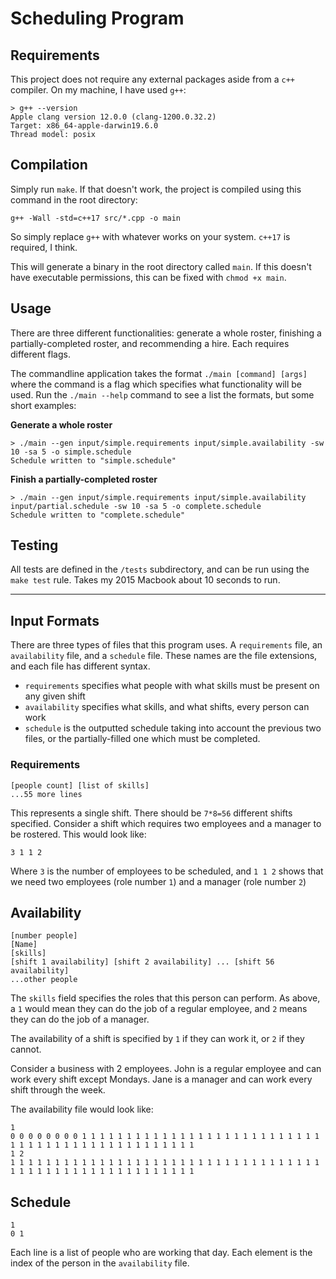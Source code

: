 # Scheduling Program

## Requirements

This project does not require any external packages aside from a `c++` compiler. On my machine, I have used `g++`:

```
> g++ --version
Apple clang version 12.0.0 (clang-1200.0.32.2)
Target: x86_64-apple-darwin19.6.0
Thread model: posix
```

## Compilation

Simply run `make`. If that doesn't work, the project is compiled using this command in the root directory:

```
g++ -Wall -std=c++17 src/*.cpp -o main
```

So simply replace `g++` with whatever works on your system. `c++17` is required, I think.

This will generate a binary in the root directory called `main`. If this doesn't have executable permissions, this can be fixed with `chmod +x main`.

## Usage

There are three different functionalities: generate a whole roster, finishing a partially-completed roster, and recommending a hire. Each requires different flags.

The commandline application takes the format `./main [command] [args]` where the command is a flag which specifies what functionality will be used. Run the `./main --help` command to see a list the formats, but some short examples:

**Generate a whole roster**
```
> ./main --gen input/simple.requirements input/simple.availability -sw 10 -sa 5 -o simple.schedule
Schedule written to "simple.schedule"
```

**Finish a partially-completed roster**
```
> ./main --gen input/simple.requirements input/simple.availability input/partial.schedule -sw 10 -sa 5 -o complete.schedule
Schedule written to "complete.schedule"
```

## Testing

All tests are defined in the `/tests` subdirectory, and can be run using the
`make test` rule. Takes my 2015 Macbook about 10 seconds to run.

---

## Input Formats

There are three types of files that this program uses. A `requirements` file,
an `availability` file, and a `schedule` file. These names are the file
extensions, and each file has different syntax.

* `requirements` specifies what people with what skills must be present on any given shift
* `availability` specifies what skills, and what shifts, every person can work
* `schedule` is the outputted schedule taking into account the previous two files, or the partially-filled one which must be completed.

### Requirements

```
[people count] [list of skills]
...55 more lines
```

This represents a single shift. There should be `7*8=56` different shifts
specified. Consider a shift which requires two employees and a manager to be rostered.
This would look like:

```
3 1 1 2
```

Where `3` is the number of employees to be scheduled, and `1 1 2` shows that we
need two employees (role number `1`) and a manager (role number `2`)

## Availability

```
[number people]
[Name]
[skills]
[shift 1 availability] [shift 2 availability] ... [shift 56 availability]
...other people
```

The `skills` field specifies the roles that this person can perform. As above,
a `1` would mean they can do the job of a regular employee, and `2` means they
can do the job of a manager.

The availability of a shift is specified by `1` if they can work it, or `2` if
they cannot.

Consider a business with 2 employees. John is a regular employee and can work
every shift except Mondays. Jane is a manager and can work every shift through
the week.

The availability file would look like:

```
1
0 0 0 0 0 0 0 0 1 1 1 1 1 1 1 1 1 1 1 1 1 1 1 1 1 1 1 1 1 1 1 1 1 1 1 1 1 1 1 1 1 1 1 1 1 1 1 1 1 1 1 1 1 1 1 1
1 2
1 1 1 1 1 1 1 1 1 1 1 1 1 1 1 1 1 1 1 1 1 1 1 1 1 1 1 1 1 1 1 1 1 1 1 1 1 1 1 1 1 1 1 1 1 1 1 1 1 1 1 1 1 1 1 1
```

## Schedule

```
1
0 1
```

Each line is a list of people who are working that day. Each element is the
index of the person in the `availability` file.
